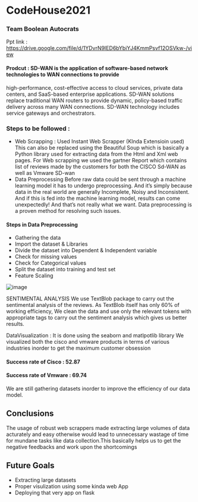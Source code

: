 # CodeHouse2021

### Team Boolean Autocrats

Ppt link : https://drive.google.com/file/d/1YDvrN9IED6bYbiYJ4KmmPsvf12OSVkw-/view

#### Prodcut : SD-WAN is the application of software-based network technologies to WAN connections to provide
high-performance, cost-effective access to cloud services, private data centers, and SaaS-based
enterprise applications. SD-WAN solutions replace traditional WAN routers to provide dynamic,
policy-based traffic delivery across many WAN connections. SD-WAN technology includes service
gateways and orchestrators.


### Steps to be followed : 
* Web Scrapping : Used Instant Web Scrapper (KInda Extensioin used)
This can also be replaced using the Beautiful Soup which is basically a Python library used for extracting data from the Html and Xml web pages.
For Web scrapping we used the gartner Report which contains list of reviews made by the customers for both the CISCO Sd-WAN as well as Vmware SD-wan
* Data Preprocessing
Before raw data could be sent through a machine learning model it has to undergo preprocessing. And it’s simply because data in the real world are generally Incomplete, Noisy and Inconsistent. And if this is fed into the machine learning model, results can come unexpectedly! And that’s not really what we want. Data preprocessing is a proven method for resolving such issues.


#### Steps in Data Preprocessing
* Gathering the data
* Import the dataset & Libraries
* Divide the dataset into Dependent & Independent variable
* Check for missing values
* Check for Categorical values
* Split the dataset into training and test set
* Feature Scaling

![image](https://user-images.githubusercontent.com/56580582/180375672-d791eadb-ad34-441a-9786-c5d2dc1fb53e.png)

SENTIMENTAL ANALYSIS
We use TextBlob package to carry out the sentimental analysis of the reviews. As TextBlob itself has only 60% of working efficiency, We clean the data and use only the relevant tokens with appropriate tags to carry out the sentiment analysis which gives us better results.

DataVisualization : It is done using the seaborn and matlpotlib library
We visualized  both the cisco and vmware products in terms of various industries inorder to get the maximum customer obsession

#### Success rate of Cisco : 52.87
#### Success rate of Vmware : 69.74

We are still gathering datasets inorder to improve the efficiency of our data model.

## Conclusions
The usage of robust web scrappers made extracting large volumes of data acturately and easy otherwise would lead to unnecessary wastage of time for mundane tasks like data collection.This basically helps us to get the negative feedbacks and work upon the shortcomings

## Future Goals
* Extracting large datasets
* Proper visulization using some kinda web App
* Deploying that very app on flask


